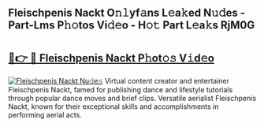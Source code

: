 ## Fleischpenis Nackt O𝚗𝚕yf𝚊ns L𝚎a𝚔ed N𝚞𝚍es - Part-Lms P𝚑𝚘tos Vi𝚍𝚎o - H𝚘𝚝 Part L𝚎a𝚔s RjM0G

# <h2><a href="http://kf1j5q.oniu.top/?m=Fleischpenis+Nackt">🔗👉 🔴 Fleischpenis Nackt P𝚑ot𝚘𝚜 V𝚒d𝚎o</a></h2>

[![Fleischpenis Nackt Nu𝚍e𝚜](https://i.imgur.com/0qMVB7G.gif)](http://kf1j5q.oniu.top/?m=Fleischpenis+Nackt)
Virtual content creator and entertainer Fleischpenis Nackt, famed for publishing dance and lifestyle tutorials through popular dance moves and brief clips. Versatile aerialist Fleischpenis Nackt, known for their exceptional skills and accomplishments in performing aerial acts.  

